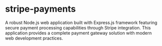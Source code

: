 # stripe-payments
A robust Node.js web application built with Express.js framework featuring secure payment processing capabilities through Stripe integration. This application provides a complete payment gateway solution with modern web development practices.
